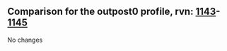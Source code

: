 ## Comparison for the outpost0 profile, rvn: [1143](https://github.com/PRO100KatYT/FortniteProfileRevisions/tree/main/profiles/outpost0/1143%20outpost0.json)-[1145](https://github.com/PRO100KatYT/FortniteProfileRevisions/tree/main/profiles/outpost0/1145%20outpost0.json)

No changes
